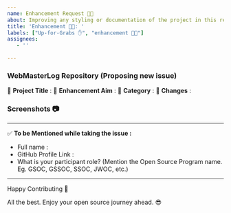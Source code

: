 ```yaml
---
name: Enhancement Request 🧑‍💻
about: Improving any styling or documentation of the project in this repository.
title: 'Enhancement 🧑‍💻: '
labels: ["Up-for-Grabs ✋", "enhancement 🧑‍💻"]
assignees:
   - ''

---
```


### WebMasterLog Repository (Proposing new issue)
:red_circle: **Project Title** :
:red_circle: **Enhancement Aim** :
:red_circle: **Category** :  <!-- Category of the project: Angular, CSS, Front-end, NextJS, NodeJS, React, Vanilla, VueJS, etc. -->
:red_circle: **Changes** : <!-- Enlist those changes you want to do. -->


### Screenshots 📷
<!-- Write N/A if not available-->


***********************************************************************
:white_check_mark: **To be Mentioned while taking the issue :**
- Full name : 
- GitHub Profile Link : 
- What is your participant role? (Mention the Open Source Program name. Eg. GSOC, GSSOC, SSOC, JWOC, etc.)

***********************************************************************
Happy Contributing 🚀 

All the best. Enjoy your open source journey ahead. 😎
